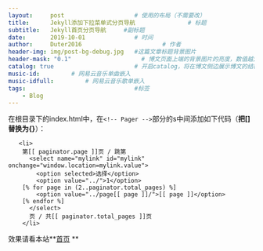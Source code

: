 ```yaml
---
layout:     post   				    # 使用的布局（不需要改）
title:      Jekyll添加下拉菜单式分页导航 				# 标题 
subtitle:   Jekyll首页分页导航     #副标题
date:       2019-10-01 				# 时间
author:     Duter2016 						# 作者
header-img: img/post-bg-debug.jpg 	#这篇文章标题背景图片
header-mask: "0.1"                    # 博文页面上端的背景图片的亮度，数值越大越黑暗
catalog: true 						# 开启catalog，将在博文侧边展示博文的结构
music-id:         # 网易云音乐单曲嵌入
music-idfull:         # 网易云音乐歌单嵌入
tags:								#标签
    - Blog
---
```


在根目录下的index.html中，在`<!-- Pager -->`部分的s中间添加如下代码（**把[]替换为{}**）：

```
   <li>
    第[[ paginator.page ]]页 / 跳第
      <select name="mylink" id="mylink" onchange="window.location=mylink.value">
        <option selected>选择</option>
        <option value="../">1</option>
	[% for page in (2..paginator.total_pages) %]
        <option value="../page[[ page ]]/">[[ page ]]</option>
	[% endfor %]
      </select>
      页 / 共[[ paginator.total_pages ]]页
    </li>
```

效果请看本站**[首页](https://duter2016.github.io/) **
